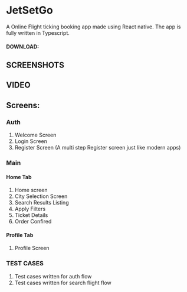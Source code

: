 
# JetSetGo

A Online Flight ticking booking app made using React native. The app is fully written in Typescript. 

#### DOWNLOAD: 

## SCREENSHOTS

## VIDEO

## Screens:
### Auth
1. Welcome Screen
2. Login Screen
3. Register Screen  (A multi step Register screen just like modern apps)

### Main
#### Home Tab
1. Home screen 
2. City Selection Screen
3. Search Results Listing
4. Apply Filters
5. Ticket Details
6. Order Confired

#### Profile Tab
1. Profile Screen 


### TEST CASES
1. Test cases written for auth flow
2. Test cases written for search flight flow
